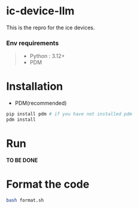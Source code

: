 # ic-device-llm
This is the repro for the ice devices.



### Env requirements

> - Python : 3.12+
> - PDM



# Installation

- PDM(recommended)

```bash
pip install pdm # if you have not installed pdm
pdm install
```

# Run 

**TO BE DONE**



# Format the code

```bash
bash format.sh
```

